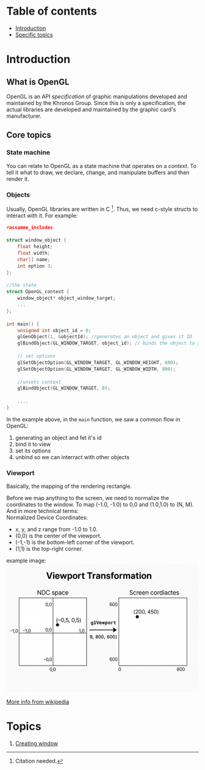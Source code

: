 # Table of contents

* [Introduction](#introduction)
* [Specific topics](#topics)

# Introduction

## What is OpenGL

OpenGL is an API _specification_ of graphic manipulations developed and maintained by the Khronos Group.
Since this is only a specification, the actual libraries are developed and maintained by the graphic card's
manufacturer.

## Core topics

### State machine

You can relate to OpenGL as a state machine that operates on a _context_. To tell it what to draw, we declare, change,
and manipulate buffers and then render it.

### Objects

Usually, OpenGL libraries are written in C [^1]. Thus, we need c-style structs to interact with it. For example:

```c
#assumme_includes

struct window_object {
    float height;
    float width;
    char[] name;
    int option 3;
};

//the state
struct OpenGL_context {
    window_object* object_window_target;
    ...
};

int main() {
    unsigned int object_id = 0;
    glGenObject(1, &objectId); //generates an object and gives it ID
    glBindObject(GL_WINDOW_TARGET, object_id); // binds the object to a window
    
    // set options
    glSetObjectOption(GL_WINDOW_TARGET, GL_WINDOW_HEIGHT, 600);
    glSetObjectOption(GL_WINDOW_TARGET, GL_WINDOW_WIDTH, 800);
    
    //unsets context
    glBindObject(GL_WINDOW_TARGET, 0);
    
    ....
}
```

In the example above, in the `main` function, we saw a common flow in OpenGL:

1. generating an object and fet it's id
2. bind it to view
3. set its options
4. unbind so we can interract with other objects

### Viewport

Basically, the mapping of the rendering rectangle.<br>

Before we map anything to the screen, we need to normalize the coordinates to the window. To map (-1.0, -1.0) to 0,0
and (1.0,1.0) to (N, M).<br>
And in more technical terms: <br>Normalized Device Coordinates:<br>
* x, y, and z range from -1.0 to 1.0.
* (0,0) is the center of the viewport.
* (-1,-1) is the bottom-left corner of the viewport.
* (1,1) is the top-right corner.

example image:
![example](resources/documentation_resources/ndc_example.png)

[More info from wikipedia](https://en.wikipedia.org/wiki/Viewport)

# Topics

1. [Creating window](01_creating_window/creating_window.md)

[^1]: Citation needed.